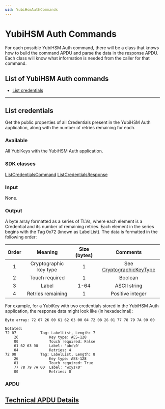 ```yaml
---
uid: YubiHsmAuthCommands
---
```


<!-- Copyright 2022 Yubico AB

Licensed under the Apache License, Version 2.0 (the "License");
you may not use this file except in compliance with the License.
You may obtain a copy of the License at

    http://www.apache.org/licenses/LICENSE-2.0

Unless required by applicable law or agreed to in writing, software
distributed under the License is distributed on an "AS IS" BASIS,
WITHOUT WARRANTIES OR CONDITIONS OF ANY KIND, either express or implied.
See the License for the specific language governing permissions and
limitations under the License. -->

# YubiHSM Auth Commands

For each possible YubiHSM Auth command, there will be a class that knows how to build the command APDU and parse the data in the response APDU. Each class will know what information is needed from the caller for that command.

## List of YubiHSM Auth commands

* [List credentials](#list-credentials)

---
## List credentials

Get the public properties of all Credentials present in the YubiHSM Auth application, along with the number of retries remaining for each.

### Available

All YubiKeys with the YubiHSM Auth application.

### SDK classes

[ListCredentialsCommand](xref:Yubico.YubiKey.YubiHsmAuth.Commands.ListCredentialsCommand)
[ListCredentialsResponse](xref:Yubico.YubiKey.YubiHsmAuth.Response.ListCredentialsResponse)

### Input

None.

### Output

A byte array formatted as a series of TLVs, where each element is a Credential and its number of remaining retries. Each element in the series begins with the Tag 0x72 (known as LabelList). The data is formatted in the following order:

| Order | Meaning | Size (bytes) | Comments |
| :---: | :---: | :---: | :---: |
| 1 | Cryptographic key type | 1 | See [CryptographicKeyType](xref:Yubico.YubiKey.YubiHsmAuth.CryptographicKeyType) |
| 2 | Touch required | 1 | Boolean |
| 3 | Label | 1-64 | ASCII string |
| 4 | Retries remaining | 1 | Positive integer |

For example, for a YubiKey with two credentials stored in the YubiHSM Auth application, the response data might look like (in hexadecimal):

```
Byte array: 72 07 26 00 61 62 63 00 04 72 08 26 01 77 78 79 7A 00 00

Notated:
72 07           Tag: LabelList, Length: 7
    26              Key type: AES-128
    00              Touch required: False
    61 62 63 00     Label: 'abc\0'
    04              Retries: 4
72 08           Tag: LabelList, Length: 8
    26              Key type: AES-128
    01              Touch required: True
    77 78 79 7A 00  Label: 'wxyz\0'
    00              Retries: 0
```

### APDU

[Technical APDU Details](apdu/list-credentials.md)
---